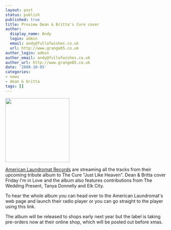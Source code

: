 ```yaml
---
layout: post
status: publish
published: true
title: Preview Dean & Britta's Cure cover
author:
  display_name: Andy
  login: admin
  email: andy@fullofwishes.co.uk
  url: http://www.grange85.co.uk
author_login: admin
author_email: andy@fullofwishes.co.uk
author_url: http://www.grange85.co.uk
date: '2008-10-05'
categories:
- news
- dean & britta
tags: []
---
```

<div class="imagebox-a"><img src="https://www.fullofwishes.co.uk/wp/wp-content/uploads/2008/10/dab_justlikeheaven.jpg" alt="" title="dab_justlikeheaven" width="200" height="200" class="alignnone size-full wp-image-838" /></div>
<p><a href="http://www.alr-music.com">American Laundromat Records</a> are streaming all the tracks from their upcoming tribute album to The Cure "Just Like Heaven". Dean & Britta cover Friday I'm in Love and the album also features contributions from The Wedding Present, Tanya Donnelly and Elk City.</p>
<p>To hear the whole album you can head over to the American Laundromat's web page and launch their radio player or you can go <span class="removed_link" title="http://www.alr-music.com/radio/mp3.html">straight to the player using this link</span>.</p>
<p>The album will be released to shops early next year but the label is taking <span class="removed_link" title="http://www.alr-music.com/shop.php">pre-orders now at their online shop</span>, which will be posted out before xmas.</p>
